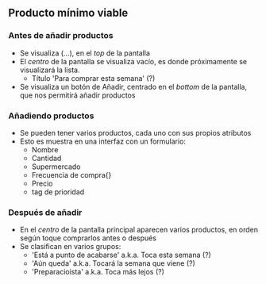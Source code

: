 ## Producto mínimo viable
### Antes de añadir productos
* Se visualiza (...), en el *top* de la pantalla
* El *centro* de la pantalla se visualiza vacío, es donde próximamente se visualizará la lista.
  * Título 'Para comprar esta semana' (?)
* Se visualiza un botón de Añadir, centrado en el *bottom* de la pantalla, que nos permitirá añadir productos

### Añadiendo productos
* Se pueden tener varios productos, cada uno con sus propios atributos
* Esto es muestra en una interfaz con un formulario:
  * Nombre
  * Cantidad
  * Supermercado
  * Frecuencia de compra{}
  * Precio
  * tag de prioridad

### Después de añadir
* En el *centro* de la pantalla principal aparecen varios productos, en orden según toque comprarlos antes o después
* Se clasifican en varios grupos:
  * 'Está a punto de acabarse' a.k.a. Toca esta semana (?)
  * 'Aún queda' a.k.a. Tocará la semana que viene (?)
  * 'Preparacioista' a.k.a. Toca más lejos (?)
